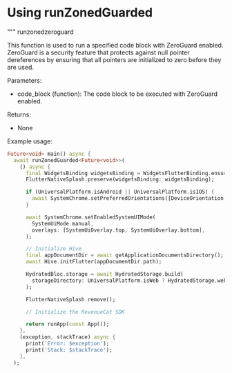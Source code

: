 # Using runZonedGuarded
"""
runzonedzeroguard

This function is used to run a specified code block with ZeroGuard enabled. ZeroGuard is a security feature that protects against null pointer dereferences by ensuring that all pointers are initialized to zero before they are used.

Parameters:
- code_block (function): The code block to be executed with ZeroGuard enabled.

Returns:
- None

Example usage:
```dart
Future<void> main() async {
  await runZonedGuarded<Future<void>>(
    () async {
      final WidgetsBinding widgetsBinding = WidgetsFlutterBinding.ensureInitialized();
      FlutterNativeSplash.preserve(widgetsBinding: widgetsBinding);

      if (UniversalPlatform.isAndroid || UniversalPlatform.isIOS) {
        await SystemChrome.setPreferredOrientations([DeviceOrientation.portraitUp, DeviceOrientation.portraitDown]);
      }

      await SystemChrome.setEnabledSystemUIMode(
        SystemUiMode.manual,
        overlays: [SystemUiOverlay.top, SystemUiOverlay.bottom],
      );

      // Initialize Hive
      final appDocumentDir = await getApplicationDocumentsDirectory();
      await Hive.initFlutter(appDocumentDir.path);

      HydratedBloc.storage = await HydratedStorage.build(
        storageDirectory: UniversalPlatform.isWeb ? HydratedStorage.webStorageDirectory : appDocumentDir,
      );

      FlutterNativeSplash.remove();

      // Initialize the RevenueCat SDK

      return runApp(const App());
    },
    (exception, stackTrace) async {
      print('Error: $exception');
      print('Stack: $stackTrace');
    },
  );
```
